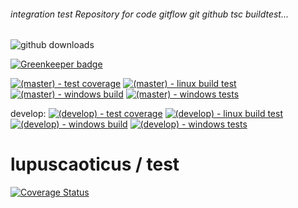 ###### integration test Repository for code gitflow git github tsc buildtest...
![github downloads](https://img.shields.io/github/downloads/lupuscaoticus/test/total.svg)  

[![Greenkeeper badge](https://badges.greenkeeper.io/lupuscaoticus/test.svg)](https://greenkeeper.io/)  

[![(master) - test coverage][coverage-img-master]][coverage-url-master]
[![(master) - linux build test][linux-ci-buildtest-img-master]][linux-ci-url]
[![(master) - windows build][windows-ci-build-img-master]][windows-ci-url]
[![(master) - windows tests][windows-ci-test-img-master]][windows-ci-url]  

develop: 
[![(develop) - test coverage][coverage-img-develop]][coverage-url-develop]
[![(develop) - linux build test][linux-ci-buildtest-img-develop]][linux-ci-url]
[![(develop) - windows build][windows-ci-build-img-develop]][windows-ci-url]
[![(develop) - windows tests][windows-ci-test-img-develop]][windows-ci-url]  

# lupuscaoticus / test

[![Coverage Status](https://coveralls.io/repos/github/lupuscaoticus/test/badge.svg?branch=develop)](https://coveralls.io/github/lupuscaoticus/test?branch=develop)

[linux-ci-url]:                   https://travis-ci.org/lupuscaoticus/test/branches
[windows-ci-url]:                 https://ci.appveyor.com/project/lupuscaoticus/test/history
[coverage-url-master]:            https://coveraalls.io/r/lupuscaoticus/test?branch=master
[coverage-url-develop]:           https://coveralls.io/github/lupuscaoticus/test?branch=develop
[coverage-img-master]:            https://img.shields.io/coveralls/lupuscaoticus/test/master.svg?label=(master)%20-%20test%20coverage
[linux-ci-buildtest-img-master]:  https://img.shields.io/travis/lupuscaoticus/test/master.svg?label=(master)%20-%20linux%20build%20test
[windows-ci-build-img-master]:    https://img.shields.io/appveyor/ci/lupuscaoticus/test/master.svg?label=(master)%20-%20windows%20build
[windows-ci-test-img-master]:     https://img.shields.io/appveyor/tests/lupuscaoticus/test/master.svg?label=(master)%20-%20windows%20tests
[coverage-img-develop]:           https://coveralls.io/repos/github/lupuscaoticus/test/badge.svg?branch=develop&label=(develop)%20-%20test%20coverage
[linux-ci-buildtest-img-develop]: https://img.shields.io/travis/lupuscaoticus/test/develop.svg?label=(develop)%20-%20linux%20build%20test
[windows-ci-build-img-develop]:   https://img.shields.io/appveyor/ci/lupuscaoticus/test/develop.svg?label=(develop)%20-%20windows%20build
[windows-ci-test-img-develop]:    https://img.shields.io/appveyor/tests/lupuscaoticus/test/develop.svg?label=(develop)%20-%20windows%20tests
